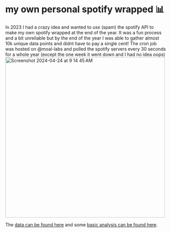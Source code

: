 # my own personal spotify wrapped 📊
In 2023 I had a crazy idea and wanted to _use_ (spam) the spotify API to make my own spotify wrapped at the end of the year. It was a fun process and a bit unreliable but by the end of the year I was able to gather almost 10k unique data points and didnt have to pay a single cent! The cron job was hosted on @moal-labs and polled the spotify servers every 30 seconds for a whole year (except the one week it went down and I had no idea oops)
<img width="500" alt="Screenshot 2024-04-24 at 9 14 45 AM" src="https://github.com/shmam/sam-spotify-wrapped/assets/19582543/3d404c1f-4cf3-43a6-96a6-dab64aea5298">



The [data can be found here](./2023-Sam-Crochet-Listening-Data.csv) and some [basic analysis can be found here](./analysis.ipynb). 
